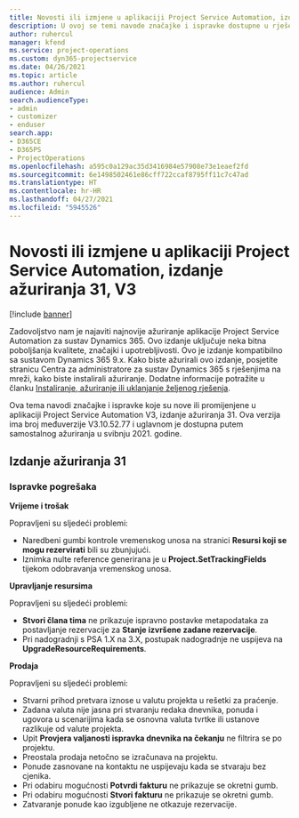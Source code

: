 ```yaml
---
title: Novosti ili izmjene u aplikaciji Project Service Automation, izdanje ažuriranja 31, V3
description: U ovoj se temi navode značajke i ispravke dostupne u rješenju Project Service Automation, izdanje ažuriranja 31, V3.
author: ruhercul
manager: kfend
ms.service: project-operations
ms.custom: dyn365-projectservice
ms.date: 04/26/2021
ms.topic: article
ms.author: ruhercul
audience: Admin
search.audienceType:
- admin
- customizer
- enduser
search.app:
- D365CE
- D365PS
- ProjectOperations
ms.openlocfilehash: a595c0a129ac35d3416984e57908e73e1eaef2fd
ms.sourcegitcommit: 6e1498502461e86cff722ccaf8795ff11c7c47ad
ms.translationtype: HT
ms.contentlocale: hr-HR
ms.lasthandoff: 04/27/2021
ms.locfileid: "5945526"
---
```

# <a name="whats-new-or-changed-in-project-service-automation-update-release-31-v3"></a>Novosti ili izmjene u aplikaciji Project Service Automation, izdanje ažuriranja 31, V3

[!include [banner](../includes/psa-now-project-operations.md)]

Zadovoljstvo nam je najaviti najnovije ažuriranje aplikacije Project Service Automation za sustav Dynamics 365. Ovo izdanje uključuje neka bitna poboljšanja kvalitete, značajki i upotrebljivosti. Ovo je izdanje kompatibilno sa sustavom Dynamics 365 9.x. Kako biste ažurirali ovo izdanje, posjetite stranicu Centra za administratore za sustav Dynamics 365 s rješenjima na mreži, kako biste instalirali ažuriranje. Dodatne informacije potražite u članku [Instaliranje, ažuriranje ili uklanjanje željenog rješenja](/power-platform/admin/install-remove-preferred-solution).

Ova tema navodi značajke i ispravke koje su nove ili promijenjene u aplikaciji Project Service Automation V3, izdanje ažuriranja 31. Ova verzija ima broj međuverzije V3.10.52.77 i uglavnom je dostupna putem samostalnog ažuriranja u svibnju 2021. godine.

## <a name="update-release-31"></a>Izdanje ažuriranja 31

### <a name="bug-fixes"></a>Ispravke pogrešaka

**Vrijeme i trošak**

Popravljeni su sljedeći problemi:

- Naredbeni gumbi kontrole vremenskog unosa na stranici **Resursi koji se mogu rezervirati** bili su zbunjujući.
- Iznimka nulte reference generirana je u **Project.SetTrackingFields** tijekom odobravanja vremenskog unosa.

**Upravljanje resursima**

Popravljeni su sljedeći problemi:

- **Stvori člana tima** ne prikazuje ispravno postavke metapodataka za postavljanje rezervacije za **Stanje izvršene zadane rezervacije**.
- Pri nadogradnji s PSA 1.X na 3.X, postupak nadogradnje ne uspijeva na **UpgradeResourceRequirements**.


**Prodaja**

Popravljeni su sljedeći problemi:

- Stvarni prihod pretvara iznose u valutu projekta u rešetki za praćenje.
- Zadana valuta nije jasna pri stvaranju redaka dnevnika, ponuda i ugovora u scenarijima kada se osnovna valuta tvrtke ili ustanove razlikuje od valute projekta.
- Upit **Provjera valjanosti ispravka dnevnika na čekanju** ne filtrira se po projektu.
- Preostala prodaja netočno se izračunava na projektu.
- Ponude zasnovane na kontaktu ne uspijevaju kada se stvaraju bez cjenika.
- Pri odabiru mogućnosti **Potvrdi fakturu** ne prikazuje se okretni gumb.
- Pri odabiru mogućnosti **Stvori fakturu** ne prikazuje se okretni gumb.
- Zatvaranje ponude kao izgubljene ne otkazuje rezervacije.







